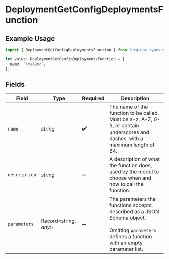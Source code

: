 # DeploymentGetConfigDeploymentsFunction

## Example Usage

```typescript
import { DeploymentGetConfigDeploymentsFunction } from "orq-poc-typescript2/models/operations";

let value: DeploymentGetConfigDeploymentsFunction = {
  name: "<value>",
};
```

## Fields

| Field                                                                                                                                              | Type                                                                                                                                               | Required                                                                                                                                           | Description                                                                                                                                        |
| -------------------------------------------------------------------------------------------------------------------------------------------------- | -------------------------------------------------------------------------------------------------------------------------------------------------- | -------------------------------------------------------------------------------------------------------------------------------------------------- | -------------------------------------------------------------------------------------------------------------------------------------------------- |
| `name`                                                                                                                                             | *string*                                                                                                                                           | :heavy_check_mark:                                                                                                                                 | The name of the function to be called. Must be a-z, A-Z, 0-9, or contain underscores and dashes, with a maximum length of 64.                      |
| `description`                                                                                                                                      | *string*                                                                                                                                           | :heavy_minus_sign:                                                                                                                                 | A description of what the function does, used by the model to choose when and how to call the function.                                            |
| `parameters`                                                                                                                                       | Record<string, *any*>                                                                                                                              | :heavy_minus_sign:                                                                                                                                 | The parameters the functions accepts, described as a JSON Schema object. <br/><br/> Omitting `parameters` defines a function with an empty parameter list. |